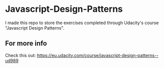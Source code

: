 # Javascript-Design-Patterns
I made this repo to store the exercises completed through Udacity's course "Javascript Design Patterns".

## For more info
Check this out: https://eu.udacity.com/course/javascript-design-patterns--ud989

